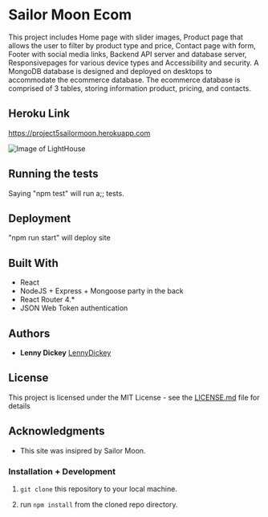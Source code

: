 # Sailor Moon Ecom 

This project includes Home page with slider images, Product page that allows the user to filter by product type and price, Contact page with form, Footer with social media links, Backend API server and database server, Responsivepages for various device types and Accessibility and security. A MongoDB database is designed and deployed on desktops to accommodate the ecommerce database. The ecommerce database is comprised of 3 tables, storing information product, pricing, and contacts.

## Heroku Link

https://project5sailormoon.herokuapp.com

![Image of LightHouse](https://i.imgur.com/TCgpbJk.png)



## Running the tests

Saying "npm test" will run a;; tests.


## Deployment

"npm run start" will deploy site

## Built With

- React
- NodeJS + Express + Mongoose party in the back
- React Router 4.\*
- JSON Web Token authentication

## Authors

- **Lenny Dickey** [LennyDickey](https://github.com/LennyDickey)

## License

This project is licensed under the MIT License - see the [LICENSE.md](LICENSE.md) file for details

## Acknowledgments

- This site was insipred by Sailor Moon.

### Installation + Development

1. `git clone` this repository to your local machine.

2. run `npm install` from the cloned repo directory.
